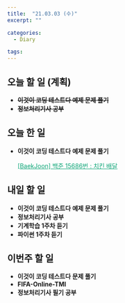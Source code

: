 ```yaml
---
title:  "21.03.03 (수)"
excerpt: ""

categories:
  - Diary

tags:
---
```


## 오늘 할 일 (계획)

- **~~이것이 코딩 테스트다 예제 문제 풀기~~**
- ~~**정보처리기사 공부**~~


## 오늘 한 일

- **이것이 코딩 테스트다 예제 문제 풀기**

  <a href="https://nam-ki-bok.github.io/baekjoon/Baek_Chicken/" style="color:#0FA678">[BaekJoon] 백준 15686번 : 치킨 배달</a>

##  내일 할 일

- **이것이 코딩 테스트다 예제 문제 풀기**
- **정보처리기사 공부**
- **기계학습 1주차 듣기**
- **파이썬 1주차 듣기**

## 이번주 할 일

- **이것이 코딩 테스트다 문제 풀기**
- **FIFA-Online-TMI**
- **정보처리기사 필기 공부**

<br>

​	